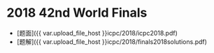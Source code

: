 # 2018 42nd World Finals

- [题面]({{ var.upload_file_host }}icpc/2018/icpc2018.pdf)
- [题解]({{ var.upload_file_host }}icpc/2018/finals2018solutions.pdf)